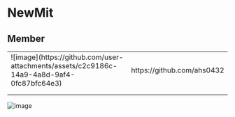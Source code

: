 # NewMit

## Member

<table>
  <tr>
    <td>![image](https://github.com/user-attachments/assets/c2c9186c-14a9-4a8d-9af4-0fc87bfc64e3)
  </td>
    <td>https://github.com/ahs0432</td>
  </tr>
  <tr>
    <td></td>
    <td></td>
  </tr>
  <tr>
    <td></td>
    <td></td>
  </tr>
</table>

![image](https://github.com/HaeZuo/NewMit/assets/66985977/97037fa8-861b-4ffe-87cf-496890c9e700)

